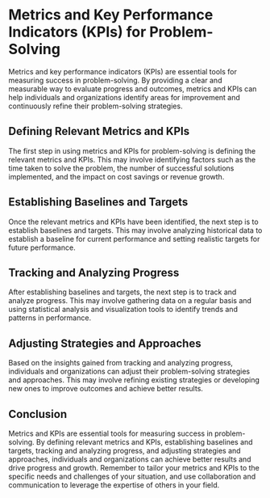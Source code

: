 Metrics and Key Performance Indicators (KPIs) for Problem-Solving
==================================================================================================================

Metrics and key performance indicators (KPIs) are essential tools for measuring success in problem-solving. By providing a clear and measurable way to evaluate progress and outcomes, metrics and KPIs can help individuals and organizations identify areas for improvement and continuously refine their problem-solving strategies.

Defining Relevant Metrics and KPIs
----------------------------------

The first step in using metrics and KPIs for problem-solving is defining the relevant metrics and KPIs. This may involve identifying factors such as the time taken to solve the problem, the number of successful solutions implemented, and the impact on cost savings or revenue growth.

Establishing Baselines and Targets
----------------------------------

Once the relevant metrics and KPIs have been identified, the next step is to establish baselines and targets. This may involve analyzing historical data to establish a baseline for current performance and setting realistic targets for future performance.

Tracking and Analyzing Progress
-------------------------------

After establishing baselines and targets, the next step is to track and analyze progress. This may involve gathering data on a regular basis and using statistical analysis and visualization tools to identify trends and patterns in performance.

Adjusting Strategies and Approaches
-----------------------------------

Based on the insights gained from tracking and analyzing progress, individuals and organizations can adjust their problem-solving strategies and approaches. This may involve refining existing strategies or developing new ones to improve outcomes and achieve better results.

Conclusion
----------

Metrics and KPIs are essential tools for measuring success in problem-solving. By defining relevant metrics and KPIs, establishing baselines and targets, tracking and analyzing progress, and adjusting strategies and approaches, individuals and organizations can achieve better results and drive progress and growth. Remember to tailor your metrics and KPIs to the specific needs and challenges of your situation, and use collaboration and communication to leverage the expertise of others in your field.
